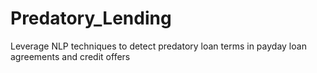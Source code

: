 # Predatory_Lending
 Leverage NLP techniques to detect predatory loan terms in payday loan agreements and credit offers
